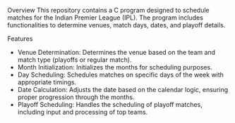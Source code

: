 Overview
This repository contains a C program designed to schedule matches for the Indian Premier League (IPL). The program includes functionalities to determine venues, match days, dates, and playoff details.

Features
* Venue Determination: Determines the venue based on the team and match type (playoffs or regular match).
* Month Initialization: Initializes the months for scheduling purposes.
* Day Scheduling: Schedules matches on specific days of the week with appropriate timings.
* Date Calculation: Adjusts the date based on the calendar logic, ensuring proper progression through the months.
* Playoff Scheduling: Handles the scheduling of playoff matches, including input and processing of top teams.
